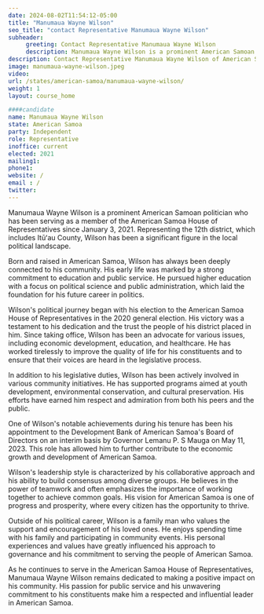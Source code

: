 ```yaml
---
date: 2024-08-02T11:54:12-05:00
title: "Manumaua Wayne Wilson"
seo_title: "contact Representative Manumaua Wayne Wilson"
subheader:
     greeting: Contact Representative Manumaua Wayne Wilson
     description: Manumaua Wayne Wilson is a prominent American Samoan politician who has been serving as a member of the American Samoa House of Representatives since January 3, 2021. Representing the 12th district, which includes Itūʻau County, Wilson has been a significant figure in the local political landscape.
description: Contact Representative Manumaua Wayne Wilson of American Samoa. Contact information for Manumaua Wayne Wilson includes email address, phone number, and mailing address.
image: manumaua-wayne-wilson.jpeg
video:
url: /states/american-samoa/manumaua-wayne-wilson/
weight: 1
layout: course_home

####candidate
name: Manumaua Wayne Wilson
state: American Samoa
party: Independent
role: Representative
inoffice: current
elected: 2021
mailing1: 
phone1: 
website: /
email : /
twitter: 
---
```

Manumaua Wayne Wilson is a prominent American Samoan politician who has been serving as a member of the American Samoa House of Representatives since January 3, 2021. Representing the 12th district, which includes Itūʻau County, Wilson has been a significant figure in the local political landscape.

Born and raised in American Samoa, Wilson has always been deeply connected to his community. His early life was marked by a strong commitment to education and public service. He pursued higher education with a focus on political science and public administration, which laid the foundation for his future career in politics.

Wilson's political journey began with his election to the American Samoa House of Representatives in the 2020 general election. His victory was a testament to his dedication and the trust the people of his district placed in him. Since taking office, Wilson has been an advocate for various issues, including economic development, education, and healthcare. He has worked tirelessly to improve the quality of life for his constituents and to ensure that their voices are heard in the legislative process.

In addition to his legislative duties, Wilson has been actively involved in various community initiatives. He has supported programs aimed at youth development, environmental conservation, and cultural preservation. His efforts have earned him respect and admiration from both his peers and the public.

One of Wilson's notable achievements during his tenure has been his appointment to the Development Bank of American Samoa's Board of Directors on an interim basis by Governor Lemanu P. S Mauga on May 11, 2023. This role has allowed him to further contribute to the economic growth and development of American Samoa.

Wilson's leadership style is characterized by his collaborative approach and his ability to build consensus among diverse groups. He believes in the power of teamwork and often emphasizes the importance of working together to achieve common goals. His vision for American Samoa is one of progress and prosperity, where every citizen has the opportunity to thrive.

Outside of his political career, Wilson is a family man who values the support and encouragement of his loved ones. He enjoys spending time with his family and participating in community events. His personal experiences and values have greatly influenced his approach to governance and his commitment to serving the people of American Samoa.

As he continues to serve in the American Samoa House of Representatives, Manumaua Wayne Wilson remains dedicated to making a positive impact on his community. His passion for public service and his unwavering commitment to his constituents make him a respected and influential leader in American Samoa.

